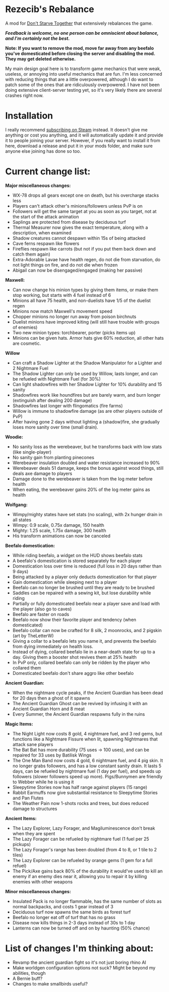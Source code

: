 # Rezecib's Rebalance
A mod for [Don't Starve Together](http://store.steampowered.com/app/322330/) that extensively rebalances the game.

_**Feedback is welcome, no one person can be omniscient about balance, and I'm certainly not the best.**_

**Note: If you want to remove the mod, move far away from any beefalo you've domesticated before closing the server and disabling the mod. They may get deleted otherwise.**

My main design goal here is to transform game mechanics that were weak, useless, or annoying into useful mechanics that are fun. I'm less concerned with reducing things that are a little overpowered, although I do want to patch some of the ones that are ridiculously overpowered. I have not been doing extensive client-server testing yet, so it's very likely there are several crashes right now.

# Installation
I really recommend [subscribing on Steam](http://steamcommunity.com/sharedfiles/filedetails/?id=741879530) instead. It doesn't give me anything or cost you anything, and it will automatically update it and provide it to people joining your server. However, if you really want to install it from here, download a release and put it in your mods folder, and make sure anyone else joining has done so too.

# Current change list:

**Major miscellaneous changes:**
- WX-78 drops all gears except one on death, but his overcharge stacks less
- Players can't attack other's minions/followers unless PvP is on
- Followers will get the same target at you as soon as you target, not at the start of the attack animation
- Saplings are protected from disease by deciduous turf
- Thermal Measurer now gives the exact temperature, along with a description, when examined
- Shadow creatures cannot despawn within 15s of being attacked
- Cave ferns respawn like flowers
- Fireflies respawn like carrots (but not if you put them back down and catch them again)
- Extra-Adorable Lavae have health regen, do not die from starvation, do not light things on fire, and do not die when frozen
- Abigail can now be disengaged/engaged (making her passive)

**Maxwell:**
- Can now change his minion types by giving them items, or make them stop working, but starts with 4 fuel instead of 6
- Minions all have 75 health, and non-duelists have 1/5 of the duelist regen
- Minions now match Maxwell's movement speed
- Chopper minions no longer run away from poison birchnuts
- Duelist minions have improved kiting (will still have trouble with groups of enemies)
- Two new minion types: torchbearer, porter (picks items up)
- Minions can be given hats. Armor hats give 60% reduction, all other hats are cosmetic.

**Willow**
- Can craft a Shadow Lighter at the Shadow Manipulator for a Lighter and 2 Nightmare Fuel
- The Shadow Lighter can only be used by Willow, lasts longer, and can be refueled with Nightmare Fuel (for 30%)
- Can light shadowfires with her Shadow Lighter for 10% durability and 15 sanity
- Shadowfires work like houndfires but are barely warm, and burn longer (extinguish after dealing 200 damage)
- Shadowfires last longer with flingomatics (fire farms)
- Willow is immune to shadowfire damage (as are other players outside of PvP)
- After having gone 2 days without lighting a (shadow)fire, she gradually loses more sanity over time (small drain).

**Woodie:**
- No sanity loss as the werebeaver, but he transforms back with low stats (like single-player)
- No sanity gain from planting pinecones
- Werebeaver insulation doubled and water resistance increased to 90%
- Werebeaver deals 51 damage, keeps the bonus against wood things, still deals axe damage to players
- Damage done to the werebeaver is taken from the log meter before health
- When eating, the werebeaver gains 20% of the log meter gains as health

**Wolfgang:**
- Wimpy/mighty states have set stats (no scaling), with 2x hunger drain in all states
- Wimpy: 0.9 scale, 0.75x damage, 150 health
- Mighty: 1.25 scale, 1.75x damage, 300 health
- His transform animations can now be canceled

**Beefalo domestication:**
- While riding beefalo, a widget on the HUD shows beefalo stats
- A beefalo's domestication is stored separately for each player
- Domestication loss over time is reduced (full loss in 20 days rather than 9 days)
- Being attacked by a player only deducts domestication for that player
- Gain domestication while sleeping next to a player
- Beefalo can no longer be brushed until they are ready to be brushed
- Saddles can be repaired with a sewing kit, but lose durability while riding
- Partially or fully domesticated beefalo near a player save and load with the player (also go to caves)
- Beefalo are faster on roads
- Beefalo now show their favorite player and tendency (when domesticated)
- Beefalo collar can now be crafted for 8 silk, 2 moonrocks, and 2 pigskin (art by TheLetterW)
- Giving a collar to a beefalo lets you name it, and prevents the beefalo from dying immediately on health loss.
- Instead of dying, collared beefalo lie in a near-death state for up to a day. Giving them a booster shot revives them at 25% health
- In PvP only, collared beefalo can only be ridden by the player who collared them
- Domesticated beefalo don't share aggro like other beefalo

**Ancient Guardian:**
- When the nightmare cycle peaks, if the Ancient Guardian has been dead for 20 days then a ghost of it spawns
- The Ancient Guardian Ghost can be revived by infusing it with an Ancient Guardian Horn and 8 meat
- Every Summer, the Ancient Guardian respawns fully in the ruins

**Magic Items:**
- The Night Light now costs 8 gold, 4 nightmare fuel, and 3 red gems, but functions like a Nightmare Fissure when lit, spawning Nightmares that attack sane players
- The Bat Bat has more durability (75 uses -> 100 uses), and can be repaired for 33 uses by Batilisk Wings
- The One Man Band now costs 4 gold, 6 nightmare fuel, and 4 pig skin. It no longer grabs followers, and has a low constant sanity drain. It lasts 5 days, can be refueled by nightmare fuel (1 day per fuel), and speeds up followers (slower followers speed up more). Pigs/Bunnymen are friendly to Webber while he is using it
- Sleepytime Stories now has half range against players (15 range)
- Rabbit Earmuffs now give substantial resistance to Sleepytime Stories and Pan Flutes
- The Weather Pain now 1-shots rocks and trees, but does reduced damage to structures

**Ancient Items:**
- The Lazy Explorer, Lazy Forager, and Magiluminescence don't break when they are spent
- The Lazy Forager can be refueled by nightmare fuel (1 fuel per 25 pickups)
- The Lazy Forager's range has been doubled (from 4 to 8, or 1 tile to 2 tiles)
- The Lazy Explorer can be refueled by orange gems (1 gem for a full refuel)
- The Pick/Axe gains back 80% of the durability it would've used to kill an enemy if an enemy dies near it, allowing you to repair it by killing enemies with other weapons

**Minor miscellaneous changes:**
- Insulated Pack is no longer flammable, has the same number of slots as normal backpacks, and costs 1 gear instead of 3
- Deciduous turf now spawns the same birds as forest turf
- Beefalo no longer eat off of turf that has no grass
- Disease now kills things in 2-3 days instead of 30s to 1 day
- Lanterns can now be turned off and on by haunting (50% chance)

# List of changes I'm thinking about:
- Revamp the ancient guardian fight so it's not just boring rhino AI
- Make worldgen configuration options not suck? Might be beyond my abilities, though
- A Bernie buff?
- Changes to make smallbirds useful?